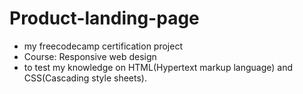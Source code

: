 # Product-landing-page
- my freecodecamp certification project
- Course: Responsive web design
- to test my knowledge on HTML(Hypertext markup language)  and CSS(Cascading style sheets).
